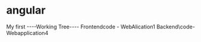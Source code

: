# angular
My first
----Working Tree----
Frontendcode - WebAlication1
Backend\code- Webapplication4








